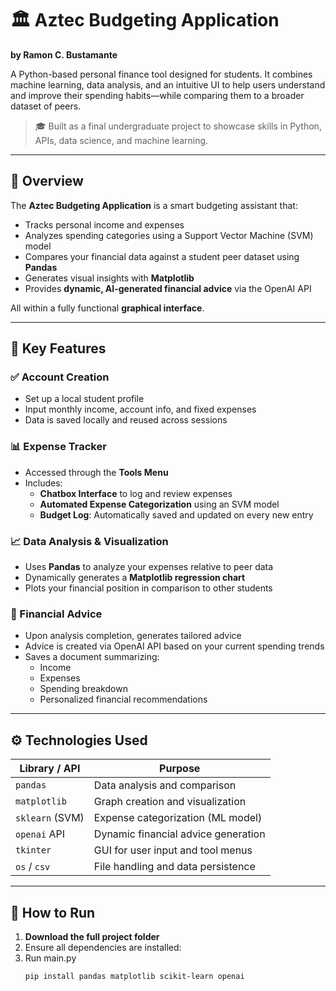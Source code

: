 # 🏛️ Aztec Budgeting Application
**by Ramon C. Bustamante**

A Python-based personal finance tool designed for students. It combines machine learning, data analysis, and an intuitive UI to help users understand and improve their spending habits—while comparing them to a broader dataset of peers.

> 🎓 Built as a final undergraduate project to showcase skills in Python, APIs, data science, and machine learning.

---

## 💼 Overview

The **Aztec Budgeting Application** is a smart budgeting assistant that:

- Tracks personal income and expenses
- Analyzes spending categories using a Support Vector Machine (SVM) model
- Compares your financial data against a student peer dataset using **Pandas**
- Generates visual insights with **Matplotlib**
- Provides **dynamic, AI-generated financial advice** via the OpenAI API

All within a fully functional **graphical interface**.

---

## 🧠 Key Features

### ✅ Account Creation
- Set up a local student profile
- Input monthly income, account info, and fixed expenses
- Data is saved locally and reused across sessions

### 📊 Expense Tracker
- Accessed through the **Tools Menu**
- Includes:
  - **Chatbox Interface** to log and review expenses
  - **Automated Expense Categorization** using an SVM model
  - **Budget Log**: Automatically saved and updated on every new entry

### 📈 Data Analysis & Visualization
- Uses **Pandas** to analyze your expenses relative to peer data
- Dynamically generates a **Matplotlib regression chart**
- Plots your financial position in comparison to other students

### 🧾 Financial Advice
- Upon analysis completion, generates tailored advice
- Advice is created via OpenAI API based on your current spending trends
- Saves a document summarizing:
  - Income
  - Expenses
  - Spending breakdown
  - Personalized financial recommendations

---

## ⚙️ Technologies Used

| Library / API     | Purpose                               |
|-------------------|---------------------------------------|
| `pandas`          | Data analysis and comparison          |
| `matplotlib`      | Graph creation and visualization      |
| `sklearn` (SVM)   | Expense categorization (ML model)     |
| `openai` API      | Dynamic financial advice generation   |
| `tkinter`         | GUI for user input and tool menus     |
| `os` / `csv`      | File handling and data persistence    |

---

## 🧪 How to Run

1. **Download the full project folder**  
2. Ensure all dependencies are installed:
3. Run main.py
   ```bash
   pip install pandas matplotlib scikit-learn openai

